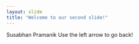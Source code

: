 ```yaml
---
layout: slide
title: "Welcome to our second slide!"
---
```

Susabhan Pramanik
Use the left arrow to go back!
